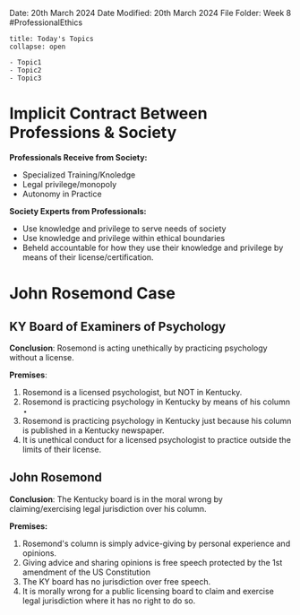Date: 20th March 2024
Date Modified: 20th March 2024
File Folder: Week 8
#ProfessionalEthics

```ad-abstract
title: Today's Topics
collapse: open

- Topic1
- Topic2
- Topic3

```

# Implicit Contract Between Professions & Society

**Professionals Receive from Society:**
- Specialized Training/Knoledge
- Legal privilege/monopoly
- Autonomy in Practice

**Society Experts from Professionals:**
- Use knowledge and privilege to serve needs of society
- Use knowledge and privilege within ethical boundaries
- Beheld accountable for how they use their knowledge and privilege by means of their license/certification.

# John Rosemond Case

## KY Board of Examiners of Psychology

**Conclusion**: Rosemond is acting unethically by practicing psychology without a license.

**Premises**:

1. Rosemond is a licensed psychologist, but NOT in Kentucky.
2. Rosemond is practicing psychology in Kentucky by means of his column $\star$
3. Rosemond is practicing psychology in Kentucky just because his column is published in a Kentucky newspaper.
4. It is unethical conduct for a licensed psychologist to practice outside the limits of their license.

## John Rosemond

**Conclusion**: The Kentucky board is in the moral wrong by claiming/exercising legal jurisdiction over his column.

**Premises:**

1. Rosemond's column is simply advice-giving by personal experience and opinions.
2. Giving advice and sharing opinions is free speech protected by the 1st amendment of the US Constitution
3. The KY board has no jurisdiction over free speech.
4. It is morally wrong for a public licensing board to claim and exercise legal jurisdiction where it has no right to do so. 